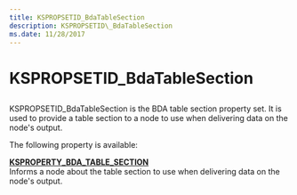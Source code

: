 ```yaml
---
title: KSPROPSETID_BdaTableSection
description: KSPROPSETID\_BdaTableSection
ms.date: 11/28/2017
---
```


# KSPROPSETID\_BdaTableSection


## <span id="ddk_kspropsetid_bdatablesection_ks"></span><span id="DDK_KSPROPSETID_BDATABLESECTION_KS"></span>


KSPROPSETID\_BdaTableSection is the BDA table section property set. It is used to provide a table section to a node to use when delivering data on the node's output.

The following property is available:

<span id="KSPROPERTY_BDA_TABLE_SECTION"></span><span id="ksproperty_bda_table_section"></span>[**KSPROPERTY\_BDA\_TABLE\_SECTION**](ksproperty-bda-table-section.md)  
Informs a node about the table section to use when delivering data on the node's output.

 

 





